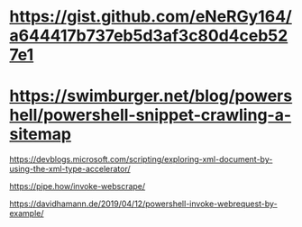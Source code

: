 # https://gist.github.com/eNeRGy164/a644417b737eb5d3af3c80d4ceb527e1


# https://swimburger.net/blog/powershell/powershell-snippet-crawling-a-sitemap

https://devblogs.microsoft.com/scripting/exploring-xml-document-by-using-the-xml-type-accelerator/

https://pipe.how/invoke-webscrape/

https://davidhamann.de/2019/04/12/powershell-invoke-webrequest-by-example/